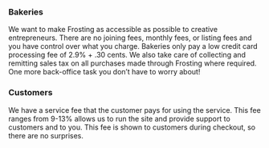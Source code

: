 ### Bakeries

We want to make Frosting as accessible as possible to creative entrepreneurs.  There are no joining fees, monthly fees, or listing fees and you have control over what you charge.  Bakeries only pay a low credit card processing fee of 2.9% + .30 cents.  We also take care of collecting and remitting sales tax on all purchases made through Frosting where required.  One more back-office task you don’t have to worry about!

### Customers

We have a service fee that the customer pays for using the service.  This fee ranges from 9-13% allows us to run the site and provide support to customers and to you.  This fee is shown to customers during checkout, so there are no surprises.  